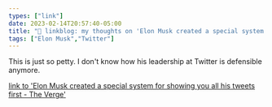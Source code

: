 ```yaml
---
types: ["link"]
date: 2023-02-14T20:57:40-05:00
title: "🔗 linkblog: my thoughts on 'Elon Musk created a special system for showing you all his tweets first - The Verge'"
tags: ["Elon Musk","Twitter"]
---
```

This is just so petty. I don't know how his leadership at Twitter is defensible anymore.  
 

[link to 'Elon Musk created a special system for showing you all his tweets first - The Verge'](https://www.theverge.com/2023/2/14/23600358/elon-musk-tweets-algorithm-changes-twitter)
